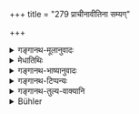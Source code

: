 +++
title = "279 प्राचीनावीतिना सम्यग्"

+++

<details><summary>गङ्गानथ-मूलानुवादः</summary>

Until death, one shall perform, with assiduity, the rite in honour of the Pitṛs, according to rule, with the sacred thread passing over the right shoulder, making offerings “from off the left” (to the right) with kuśa-grass in his hand.—(279)
</details>

<details><summary>मेधातिथिः</summary>

यत् किंचित् **पित्र्यं** तत्र कर्मण्य् अयं विधिः । पदार्थाः प्राग् व्याख्याताः । **अतन्द्रिणा** अनलसेन श्रद्दधानेनेति यावत् । **आ निधनाद्** आ मरणात्, यावज्जीविको ऽयं विधिर् इत्य् अर्थः । **दर्भपाणिना** । तद् उक्तम् "दर्भाः पवित्रम्" (म्ध् ३.२४६) इति । तद् ग्रथितशीर्षकं दर्भमयं पवित्रम् उच्यते ॥ ३.२६९ ॥
</details>

<details><summary>गङ्गानथ-भाष्यानुवादः</summary>

This injunction applies to every act that may be done in honour of the Pitṛs.

The special terms used have all been explained before.

‘*With assiduity*’—Without sloth; *i.e*., with due faith.

‘*Until death*.’— This shows that the injunction is meant to be observed as long as one lives.

‘*With Kuśa-grass in his hand*.’—It has been said above (under 256) regarding ‘Kuśa-grass, the *Pavitra*, &c.’—‘*pavitra*’ is the name given to a thing made of Kuśa-grass, with a knot at the top.—(279)
</details>

<details><summary>गङ्गानथ-टिप्पन्यः</summary>

‘*Ānidhanāt*’—‘Until death’ (Medhātithi and Govindarāja);—‘up at to the end of the ceremony’ (Kullūka, Nārāyaṇa, Nandana and Rāghavānanda).

This verse is quoted in *Parāśaramādhava* (Ācāra, p. 725) in support of the view that ‘all the detailed Śrāddha rites beginning with the pouring of water round the dish to the end should be done while one has his thread hanging on his right, shoulder’;—in *Vīramitrodaya* (Āhnika, p. 345), which explains ‘*atandriṇā*’ as ‘without laziness,’—‘*ānidhanāt*’ as ‘*beginning* with death,’ adding that the Maithilas explain this to mean ‘till the end of the ceremony’;—in *Śrāddho* *kriyākaumudi* (p. 44), which explains ‘*apasavyam*’ as

‘*vāmāvartakrameṇa*,’ and ‘*ānidhanāt*’ as ‘to the end of the Śrāddha.’

*Smṛtitattva* quotes this verse on p. 185, in support of the view that
the *Ulkā-bhramaṇa*, ‘Brandishing of the Firebrand,’ which is done on the fifteenth day of *Kārtika*, being an act done in honour of the Pitṛs, should be done with the sacred thread passing over the right, shoulder;—again on p. 231, in support of the view that the reciting of certain hymns that is laid down as to be done during the *Śrāddha*, should be done with the sacred thread passing over the right shoulder;—again on p. 236, where it is explained that ‘*apasavya*’ means ‘*pitṛ-tīrtha,’ i.e*., the part of the palm between the thumb and the index-finger;—and again in vol. II, p. 303, in support of the view that all the rites that are performed ‘*after death*’ (*ānidhanāt*) should be done with the sacred thread passing over the right shoulder.

It is quoted in *Gadādharapaddhati* (Kāla, p. 527), which reads ‘*atantriṇā*’ and explains it as ‘*anolasena*,’ and ‘*apasavyam*’ as ‘on the left side,’ ‘*ānidhanāt*’ as ‘till the end of the performance’;—in
*Nṛsiṃhaprasāda* (Śrāddha, p. 24b);—and in *Hemādri* (Śrāddha, p. 1107),
which has the following notes:—‘*Prācīnāvītinā*,’ with the sacred thread hanging over the right shoulder and under the left arm-pit,—‘*ānidhanāt*,’ ‘till the end,’—‘*darbhapāṇinā*,’ is added with a view to show that everything that is done for the sake of the *Pitṛs* should be done kuśa in hand.
</details>

<details><summary>गङ्गानथ-तुल्य-वाक्यानि</summary>

*Yājñavalkya* (1.232).—‘Having the sacred thread hanging over the right
shoulder, he shall make the offering to the Pitṛs.’
</details>

<details><summary>Bühler</summary>

279	Let him, untired, duly perform the (rites) in honour of the manes in accordance with the prescribed rule, passing the sacred thread over the right shoulder, proceeding from the left to the right (and) holding Kusa grass in his hands, up to the end (of the ceremony).
</details>
